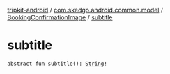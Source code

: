 [tripkit-android](../../index.md) / [com.skedgo.android.common.model](../index.md) / [BookingConfirmationImage](index.md) / [subtitle](./subtitle.md)

# subtitle

`abstract fun subtitle(): `[`String`](https://kotlinlang.org/api/latest/jvm/stdlib/kotlin/-string/index.html)`!`